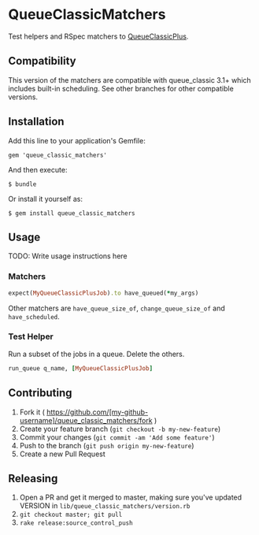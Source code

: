 # QueueClassicMatchers

Test helpers and RSpec matchers to [QueueClassicPlus](https://github.com/rainforestapp/queue_classic_plus).

## Compatibility

This version of the matchers are compatible with queue_classic 3.1+ which includes built-in scheduling. See other branches for other compatible versions.

## Installation

Add this line to your application's Gemfile:

    gem 'queue_classic_matchers'

And then execute:

    $ bundle

Or install it yourself as:

    $ gem install queue_classic_matchers

## Usage

TODO: Write usage instructions here

### Matchers

```ruby
expect(MyQueueClassicPlusJob).to have_queued(*my_args)
```

Other matchers are `have_queue_size_of`, `change_queue_size_of` and `have_scheduled`.


### Test Helper

Run a subset of the jobs in a queue. Delete the others.

```ruby
run_queue q_name, [MyQueueClassicPlusJob]
```


## Contributing

1. Fork it ( https://github.com/[my-github-username]/queue_classic_matchers/fork )
2. Create your feature branch (`git checkout -b my-new-feature`)
3. Commit your changes (`git commit -am 'Add some feature'`)
4. Push to the branch (`git push origin my-new-feature`)
5. Create a new Pull Request

## Releasing

1. Open a PR and get it merged to master, making sure you've updated VERSION in `lib/queue_classic_matchers/version.rb`
2. `git checkout master; git pull`
3. `rake release:source_control_push`
